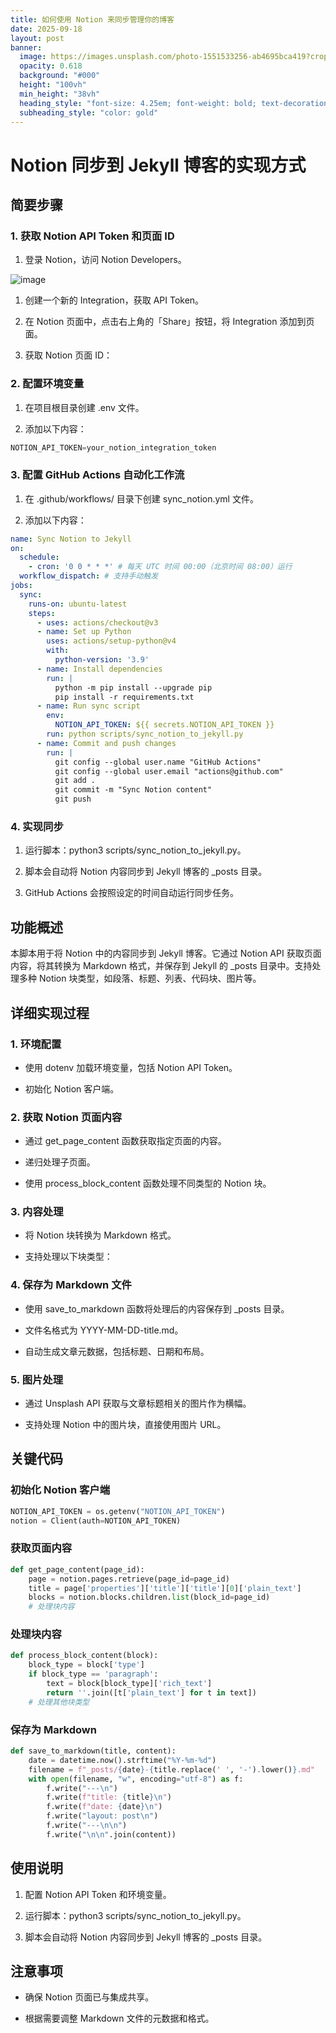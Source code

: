 ```yaml
---
title: 如何使用 Notion 来同步管理你的博客
date: 2025-09-18
layout: post
banner:
  image: https://images.unsplash.com/photo-1551533256-ab4695bca419?crop=entropy&cs=tinysrgb&fit=max&fm=jpg&ixid=M3w2OTIwMzJ8MHwxfHJhbmRvbXx8fHx8fHx8fDE3NTgxOTA4NTJ8&ixlib=rb-4.1.0&q=80&w=1080
  opacity: 0.618
  background: "#000"
  height: "100vh"
  min_height: "38vh"
  heading_style: "font-size: 4.25em; font-weight: bold; text-decoration: underline"
  subheading_style: "color: gold"
---
```


# Notion 同步到 Jekyll 博客的实现方式

## 简要步骤

### 1. 获取 Notion API Token 和页面 ID

1. 登录 Notion，访问 Notion Developers。

![image](https://prod-files-secure.s3.us-west-2.amazonaws.com/a7a0cc5a-89b9-4cda-8686-1fba0ca52f40/d19c1afe-dea5-4312-9333-786b0ba83054/image.png?X-Amz-Algorithm=AWS4-HMAC-SHA256&X-Amz-Content-Sha256=UNSIGNED-PAYLOAD&X-Amz-Credential=ASIAZI2LB466UMO7RER4%2F20250918%2Fus-west-2%2Fs3%2Faws4_request&X-Amz-Date=20250918T102051Z&X-Amz-Expires=3600&X-Amz-Security-Token=IQoJb3JpZ2luX2VjED4aCXVzLXdlc3QtMiJHMEUCIG2sLbyDmKtjRtKFHtBf8jgDGnbJNFJtONmrbbS9jiCPAiEA%2BuOIPpzmMT5k1FBsoIJzTYavatcm2OmtqW2TDCMlbr0qiAQIt%2F%2F%2F%2F%2F%2F%2F%2F%2F%2F%2FARAAGgw2Mzc0MjMxODM4MDUiDKKlwAUJdSxLrcgiYyrcA321QPk15oSj2y%2FftPqWbSZKqCwRdSm6wyUdLxbR7tZRsahtZ0KQIQHfEqvIh4a1F2GG5Whj%2FBMojDvWkUeBAjBmf7Jyymh4K%2BsR5xr4qpn23Vh0Kt2dXxVMsAD5JfmyE%2BG1XnD1YThShdgIXfMgd%2FtE13HOWd%2F%2FT1ug1ObV41VVnMEcPCvclyXuihh3HV4uAiw4ktyXjLVpJN%2FpboDX28MEyDrj8nAPZtckasQD4sVPOvLevpLog8RgeRX8PqnzypaMhmiQIF%2FHOzMGWJEt9q5PnWrb%2FF%2Fn4HvYIvqTU7AkpFLs9fvhcxOezS2FhAeQPeXIvP%2F5qTGnbF7IC6ebEWtBSZIjcZnnrGHzakQW4I28FkMk46FxmlFJ1beb9b0bDAxwfKJQE7migfwvgbQE7EB%2BLuFkPqLYRyoZ3%2FYTRRVGbrg%2BZt6X37awHC7SjRRofy0Y1TTxi0Bl7SIrZjcmYXlBkFCS7ZYK%2BQGdA1FX3A2k0%2FQf5yIxP0xMo3U4bSoMbK4tKxTi0Bwk0xLk2uPW9iogJilnxmtfxDBCPNazLKFu9nzKZ4zX%2FhJGcwpTACsLO3NrdeQevYo4tmIiVKS4fZyO8ON9OW6viYjvj0OsPwvgllJtrZ%2BJdTH5nBfMMJK5rsYGOqUBwDz0OgUuMxf9apTMbCUi0vbeVJE%2B8lO1nPCFaX5EPZOTMnTFBZB27ZSY%2FvrJ9ltTNpZOSzTBdV7aNIUhzestac%2Fky6Sx%2Ff2o6HPCODwdhXKd%2BUq966hE%2BT9Zej7upyhoE6oI30WtsczunJ1EweqYu6ijzgVa5u%2FUvDG6kC0QCgLhVEJ2RgR8x2KJB5uaBXr4AIBLW7BboST7aDlr4xxhOGz9E4NF&X-Amz-Signature=1e046332ae944c1fd5af70e50bf9ae8cfa49af68405e227f2582dfdcb907e3f0&X-Amz-SignedHeaders=host&x-amz-checksum-mode=ENABLED&x-id=GetObject)

1. 创建一个新的 Integration，获取 API Token。

1. 在 Notion 页面中，点击右上角的「Share」按钮，将 Integration 添加到页面。

1. 获取 Notion 页面 ID：


### 2. 配置环境变量

1. 在项目根目录创建 .env 文件。

1. 添加以下内容：

```javascript
NOTION_API_TOKEN=your_notion_integration_token
```

### 3. 配置 GitHub Actions 自动化工作流

1. 在 .github/workflows/ 目录下创建 sync_notion.yml 文件。

1. 添加以下内容：

```yaml
name: Sync Notion to Jekyll
on:
  schedule:
    - cron: '0 0 * * *' # 每天 UTC 时间 00:00（北京时间 08:00）运行
  workflow_dispatch: # 支持手动触发
jobs:
  sync:
    runs-on: ubuntu-latest
    steps:
      - uses: actions/checkout@v3
      - name: Set up Python
        uses: actions/setup-python@v4
        with:
          python-version: '3.9'
      - name: Install dependencies
        run: |
          python -m pip install --upgrade pip
          pip install -r requirements.txt
      - name: Run sync script
        env:
          NOTION_API_TOKEN: ${{ secrets.NOTION_API_TOKEN }}
        run: python scripts/sync_notion_to_jekyll.py
      - name: Commit and push changes
        run: |
          git config --global user.name "GitHub Actions"
          git config --global user.email "actions@github.com"
          git add .
          git commit -m "Sync Notion content"
          git push
```

### 4. 实现同步

1. 运行脚本：python3 scripts/sync_notion_to_jekyll.py。

1. 脚本会自动将 Notion 内容同步到 Jekyll 博客的 _posts 目录。

1. GitHub Actions 会按照设定的时间自动运行同步任务。

## 功能概述

本脚本用于将 Notion 中的内容同步到 Jekyll 博客。它通过 Notion API 获取页面内容，将其转换为 Markdown 格式，并保存到 Jekyll 的 _posts 目录中。支持处理多种 Notion 块类型，如段落、标题、列表、代码块、图片等。

## 详细实现过程

### 1. 环境配置

- 使用 dotenv 加载环境变量，包括 Notion API Token。

- 初始化 Notion 客户端。

### 2. 获取 Notion 页面内容

- 通过 get_page_content 函数获取指定页面的内容。

- 递归处理子页面。

- 使用 process_block_content 函数处理不同类型的 Notion 块。

### 3. 内容处理

- 将 Notion 块转换为 Markdown 格式。

- 支持处理以下块类型：


### 4. 保存为 Markdown 文件

- 使用 save_to_markdown 函数将处理后的内容保存到 _posts 目录。

- 文件名格式为 YYYY-MM-DD-title.md。

- 自动生成文章元数据，包括标题、日期和布局。

### 5. 图片处理

- 通过 Unsplash API 获取与文章标题相关的图片作为横幅。

- 支持处理 Notion 中的图片块，直接使用图片 URL。

## 关键代码

### 初始化 Notion 客户端

```python
NOTION_API_TOKEN = os.getenv("NOTION_API_TOKEN")
notion = Client(auth=NOTION_API_TOKEN)
```

### 获取页面内容

```python
def get_page_content(page_id):
    page = notion.pages.retrieve(page_id=page_id)
    title = page['properties']['title']['title'][0]['plain_text']
    blocks = notion.blocks.children.list(block_id=page_id)
    # 处理块内容
```

### 处理块内容

```python
def process_block_content(block):
    block_type = block['type']
    if block_type == 'paragraph':
        text = block[block_type]['rich_text']
        return ''.join([t['plain_text'] for t in text])
    # 处理其他块类型
```

### 保存为 Markdown

```python
def save_to_markdown(title, content):
    date = datetime.now().strftime("%Y-%m-%d")
    filename = f"_posts/{date}-{title.replace(' ', '-').lower()}.md"
    with open(filename, "w", encoding="utf-8") as f:
        f.write("---\n")
        f.write(f"title: {title}\n")
        f.write(f"date: {date}\n")
        f.write("layout: post\n")
        f.write("---\n\n")
        f.write("\n\n".join(content))
```

## 使用说明

1. 配置 Notion API Token 和环境变量。

1. 运行脚本：python3 scripts/sync_notion_to_jekyll.py。

1. 脚本会自动将 Notion 内容同步到 Jekyll 博客的 _posts 目录。

## 注意事项

- 确保 Notion 页面已与集成共享。

- 根据需要调整 Markdown 文件的元数据和格式。